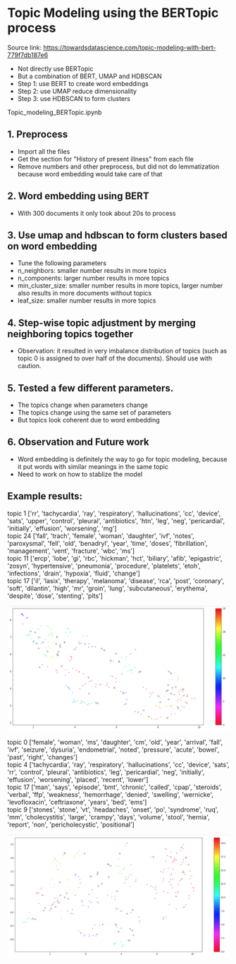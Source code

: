 # Topic Modeling using the BERTopic process
Source link: https://towardsdatascience.com/topic-modeling-with-bert-779f7db187e6

* Not directly use BERTopic
* But a combination of BERT, UMAP and HDBSCAN
* Step 1: use BERT to create word embeddings
* Step 2: use UMAP reduce dimensionality
* Step 3: use HDBSCAN to form clusters

Topic_modeling_BERTopic.ipynb

## 1. Preprocess
* Import all the files
* Get the section for "History of present illness" from each file
* Remove numbers and other preprocess, but did not do lemmatization because word embedding would take care of that

## 2. Word embedding using BERT
* With 300 documents it only took about 20s to process

## 3. Use umap and hdbscan to form clusters based on word embedding
* Tune the following parameters 
* n_neighbors: smaller number results in more topics
* n_components: larger number results in more topics
* min_cluster_size: smaller number results in more topics, larger number also results in more documents without topics
* leaf_size: smaller number results in more topics

## 4. Step-wise topic adjustment by merging neighboring topics together
* Observation: it resulted in very imbalance distribution of topics (such as topic 0 is assigned to over half of the documents). Should use with caution.

## 5. Tested a few different parameters.
* The topics change when parameters change
* The topics change using the same set of parameters
* But topics look coherent due to word embedding

## 6. Observation and Future work
* Word embedding is definitely the way to go for topic modeling, because it put words with similar meanings in the same topic
* Need to work on how to stablize the model

## Example results:
topic 1
['rr', 'tachycardia', 'ray', 'respiratory', 'hallucinations', 'cc', 'device', 'sats', 'upper', 'control', 'pleural', 'antibiotics', 'htn', 'leg', 'neg', 'pericardial', 'initially', 'effusion', 'worsening', 'mg']  
topic 24
['fall', 'trach', 'female', 'woman', 'daughter', 'ivf', 'notes', 'paroxysmal', 'fell', 'old', 'benadryl', 'year', 'time', 'doses', 'fibrillation', 'management', 'vent', 'fracture', 'wbc', 'ms']  
topic 11
['ercp', 'lobe', 'gi', 'rbc', 'hickman', 'hct', 'biliary', 'afib', 'epigastric', 'zosyn', 'hypertensive', 'pneumonia', 'procedure', 'platelets', 'etoh', 'infections', 'drain', 'hypoxia', 'fluid', 'change']  
topic 17
['il', 'lasix', 'therapy', 'melanoma', 'disease', 'rca', 'post', 'coronary', 'soft', 'dilantin', 'high', 'mr', 'groin', 'lung', 'subcutaneous', 'erythema', 'despite', 'dose', 'stenting', 'plts']  

<img src = "https://github.com/sindhri/topic_modeling/blob/main/img/img14.png" width = "800">


topic 0
['female', 'woman', 'ms', 'daughter', 'cm', 'old', 'year', 'arrival', 'fall', 'ivf', 'seizure', 'dysuria', 'endometrial', 'noted', 'pressure', 'acute', 'bowel', 'past', 'right', 'changes']  
topic 4
['tachycardia', 'ray', 'respiratory', 'hallucinations', 'cc', 'device', 'sats', 'rr', 'control', 'pleural', 'antibiotics', 'leg', 'pericardial', 'neg', 'initially', 'effusion', 'worsening', 'placed', 'recent', 'lower']  
topic 17
['man', 'says', 'episode', 'bmt', 'chronic', 'called', 'cpap', 'steroids', 'verbal', 'ffp', 'weakness', 'hemorrhage', 'denied', 'swelling', 'wernicke', 'levofloxacin', 'ceftriaxone', 'years', 'bed', 'ems']  
topic 9
['stones', 'stone', 'vt', 'headaches', 'onset', 'po', 'syndrome', 'ruq', 'mm', 'cholecystitis', 'large', 'crampy', 'days', 'volume', 'stool', 'hernia', 'report', 'non', 'pericholecystic', 'positional']  

<img src = "https://github.com/sindhri/topic_modeling/blob/main/img/img15.png" width = "800">

